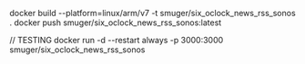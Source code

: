 docker build --platform=linux/arm/v7 -t smuger/six_oclock_news_rss_sonos .
docker push smuger/six_oclock_news_rss_sonos:latest

// TESTING
docker run -d --restart always -p 3000:3000 smuger/six_oclock_news_rss_sonos